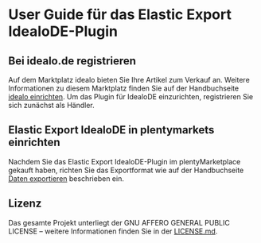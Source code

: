 
# User Guide für das Elastic Export IdealoDE-Plugin

<div class="container-toc"></div>

## Bei idealo.de registrieren

Auf dem Marktplatz idealo bieten Sie Ihre Artikel zum Verkauf an. Weitere Informationen zu diesem Marktplatz finden Sie auf der Handbuchseite [idealo einrichten](https://www.plentymarkets.eu/handbuch/multi-channel/idealo/). Um das Plugin für IdealoDE einzurichten, registrieren Sie sich zunächst als Händler.


## Elastic Export IdealoDE in plentymarkets einrichten

Nachdem Sie das Elastic Export IdealoDE-Plugin im plentyMarketplace gekauft haben, richten Sie das Exportformat wie auf der Handbuchseite [Daten exportieren](https://www.plentymarkets.eu/handbuch/datenaustausch/daten-exportieren/#4) beschrieben ein.

## Lizenz

Das gesamte Projekt unterliegt der GNU AFFERO GENERAL PUBLIC LICENSE – weitere Informationen finden Sie in der [LICENSE.md](https://github.com/plentymarkets/plugin-elastic-export-idealo-de/blob/master/LICENSE.md).
